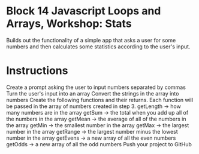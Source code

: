 # Block 14 Javascript Loops and Arrays, Workshop: Stats
Builds out the functionality of a simple app that asks a user for some numbers and then calculates some statistics according to the user's input.

# Instructions
Create a prompt asking the user to input numbers separated by commas
Turn the user's input into an array
Convert the strings in the array into numbers
Create the following functions and their returns. Each function will be passed in the array of numbers created in step 3.
getLength -> how many numbers are in the array
getSum -> the total when you add up all of the numbers in the array
getMean -> the average of all of the numbers in the array
getMin -> the smallest number in the array
getMax -> the largest number in the array
getRange -> the largest number minus the lowest number in the array
getEvens -> a new array of all the even numbers
getOdds -> a new array of all the odd numbers
Push your project to GitHub
